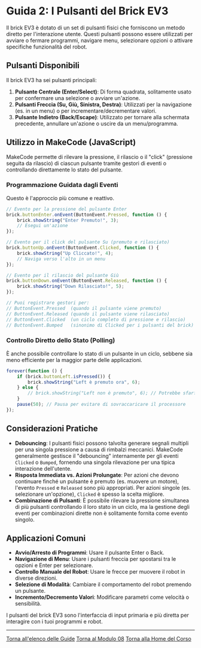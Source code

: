 # Guida 2: I Pulsanti del Brick EV3

Il brick EV3 è dotato di un set di pulsanti fisici che forniscono un metodo diretto per l'interazione utente. Questi pulsanti possono essere utilizzati per avviare o fermare programmi, navigare menu, selezionare opzioni o attivare specifiche funzionalità del robot.

## Pulsanti Disponibili

Il brick EV3 ha sei pulsanti principali:

1.  **Pulsante Centrale (Enter/Select)**: Di forma quadrata, solitamente usato per confermare una selezione o avviare un'azione.
2.  **Pulsanti Freccia (Su, Giù, Sinistra, Destra)**: Utilizzati per la navigazione (es. in un menu) o per incrementare/decrementare valori.
3.  **Pulsante Indietro (Back/Escape)**: Utilizzato per tornare alla schermata precedente, annullare un'azione o uscire da un menu/programma.

## Utilizzo in MakeCode (JavaScript)

MakeCode permette di rilevare la pressione, il rilascio o il "click" (pressione seguita da rilascio) di ciascun pulsante tramite gestori di eventi o controllando direttamente lo stato del pulsante.

### Programmazione Guidata dagli Eventi

Questo è l'approccio più comune e reattivo.

```javascript
// Evento per la pressione del pulsante Enter
brick.buttonEnter.onEvent(ButtonEvent.Pressed, function () {
    brick.showString("Enter Premuto!", 3);
    // Esegui un'azione
});

// Evento per il click del pulsante Su (premuto e rilasciato)
brick.buttonUp.onEvent(ButtonEvent.Clicked, function () {
    brick.showString("Up Cliccato!", 4);
    // Naviga verso l'alto in un menu
});

// Evento per il rilascio del pulsante Giù
brick.buttonDown.onEvent(ButtonEvent.Released, function () {
    brick.showString("Down Rilasciato!", 5);
});

// Puoi registrare gestori per:
// ButtonEvent.Pressed  (quando il pulsante viene premuto)
// ButtonEvent.Released (quando il pulsante viene rilasciato)
// ButtonEvent.Clicked  (un ciclo completo di pressione e rilascio)
// ButtonEvent.Bumped   (sinonimo di Clicked per i pulsanti del brick)
```

### Controllo Diretto dello Stato (Polling)

È anche possibile controllare lo stato di un pulsante in un ciclo, sebbene sia meno efficiente per la maggior parte delle applicazioni.

```javascript
forever(function () {
    if (brick.buttonLeft.isPressed()) {
        brick.showString("Left è premuto ora", 6);
    } else {
        // brick.showString("Left non è premuto", 6); // Potrebbe sfarfallare
    }
    pause(50); // Pausa per evitare di sovraccaricare il processore
});
```

## Considerazioni Pratiche

*   **Debouncing**: I pulsanti fisici possono talvolta generare segnali multipli per una singola pressione a causa di rimbalzi meccanici. MakeCode generalmente gestisce il "debouncing" internamente per gli eventi `Clicked` o `Bumped`, fornendo una singola rilevazione per una tipica interazione dell'utente.
*   **Risposta Immediata vs. Azioni Prolungate**: Per azioni che devono continuare finché un pulsante è premuto (es. muovere un motore), l'evento `Pressed` e `Released` sono più appropriati. Per azioni singole (es. selezionare un'opzione), `Clicked` è spesso la scelta migliore.
*   **Combinazione di Pulsanti**: È possibile rilevare la pressione simultanea di più pulsanti controllando il loro stato in un ciclo, ma la gestione degli eventi per combinazioni dirette non è solitamente fornita come evento singolo.

## Applicazioni Comuni

*   **Avvio/Arresto di Programmi**: Usare il pulsante Enter o Back.
*   **Navigazione di Menu**: Usare i pulsanti freccia per spostarsi tra le opzioni e Enter per selezionare.
*   **Controllo Manuale del Robot**: Usare le frecce per muovere il robot in diverse direzioni.
*   **Selezione di Modalità**: Cambiare il comportamento del robot premendo un pulsante.
*   **Incremento/Decremento Valori**: Modificare parametri come velocità o sensibilità.

I pulsanti del brick EV3 sono l'interfaccia di input primaria e più diretta per interagire con i tuoi programmi e robot.

---

[Torna all'elenco delle Guide](./README.md)
[Torna al Modulo 08](../README.md)
[Torna alla Home del Corso](../../../README.md)